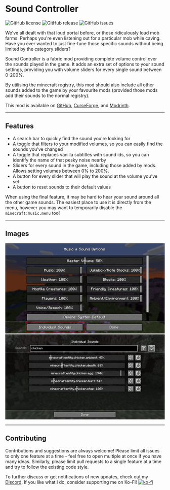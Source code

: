 # Sound Controller

![GitHub license](https://img.shields.io/github/license/BVengo/sound-controller.svg)
![GitHub release](https://img.shields.io/github/release/BVengo/sound-controller.svg)
![GitHub issues](https://img.shields.io/github/issues/BVengo/sound-controller.svg)

We've all dealt with that loud portal before, or those ridiculously loud mob farms. Perhaps you're even listening out for a particular mob while caving. Have you ever wanted to just fine-tune those specific sounds without being limited by the category sliders?

Sound Controller is a fabric mod providing complete volume control over the sounds played in the game. It adds an extra set of options to your sound settings, providing you with volume sliders for every single sound between 0-200%.

By utilising the minecraft registry, this mod should also include all other sounds added to the game by your favourite mods (provided those mods add their sounds to the normal registry).

This mod is available on [GitHub](https://www.github.com/BVengo/sound-controller), [CurseForge](https://www.curseforge.com/minecraft/mc-mods/sound-controller), and [Modrinth](https://www.modrinth.com/mod/sound-controller).

---

## Features
- A search bar to quickly find the sound you're looking for
- A toggle that filters to your modified volumes, so you can easily find the sounds you've changed
- A toggle that replaces vanilla subtitles with sound ids, so you can identify the name of that pesky noise nearby
- Sliders for every sound in the game, including those added by mods. Allows setting volumes between 0% to 200%.
- A button for every slider that will play the sound at the volume you've set
- A button to reset sounds to their default values

When using the final feature, it may be hard to hear your sound around all the other game sounds. The easiest place to use it is directly from the menu, however you may want to temporarily disable the `minecraft:music.menu` too!

---

## Images

<img src="./assets/settings_screen.png" alt="drawing" width="600"/>
<br/>
<img src="./assets/sounds_screen.png" alt="drawing" width="600"/>

---

## Contributing
Contributions and suggestions are always welcome! Please limit all issues to only one feature at a time - feel free to open multiple at once if you have many ideas. Similarly, please limit pull requests to a single feature at a time and try to follow the existing code style.


To further discuss or get notifications of new updates, check out my [Discord](https://discord.gg/gyTa5v7kKk). If you like what I do, consider supporting me on Ko-Fi! [![ko-fi](https://ko-fi.com/img/githubbutton_sm.svg)](https://ko-fi.com/C0C7DZ3FB)

